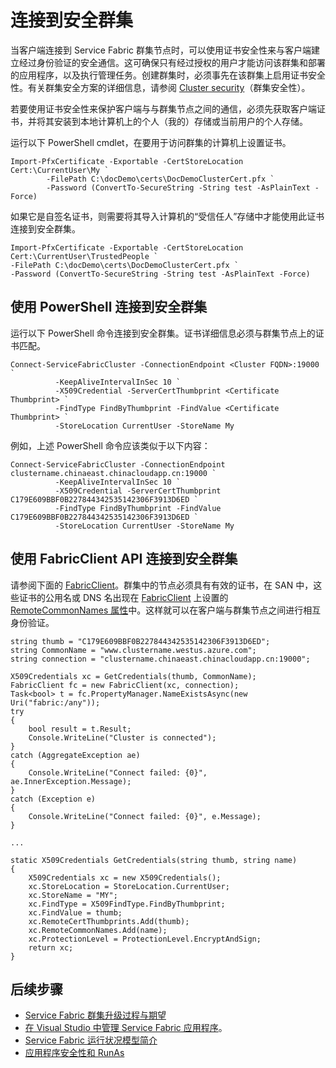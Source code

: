 <properties
   pageTitle="对访问群集的客户端进行身份验证 | Azure"
   description="介绍如何使用证书对访问 Service Fabric 群集的客户端进行身份验证，以及如何保护客户端与群集之间的通信。"
   services="service-fabric"
   documentationCenter=".net"
   authors="rwike77"
   manager="timlt"
   editor=""/>

<tags
   ms.service="service-fabric"
   ms.date="06/01/2016"
   wacn.date="07/04/2016"/>

# 连接到安全群集
当客户端连接到 Service Fabric 群集节点时，可以使用证书安全性来与客户端建立经过身份验证的安全通信。这可确保只有经过授权的用户才能访问该群集和部署的应用程序，以及执行管理任务。创建群集时，必须事先在该群集上启用证书安全性。有关群集安全方案的详细信息，请参阅 [Cluster security](/documentation/articles/service-fabric-cluster-security/)（群集安全性）。

若要使用证书安全性来保护客户端与与群集节点之间的通信，必须先获取客户端证书，并将其安装到本地计算机上的个人（我的）存储或当前用户的个人存储。

运行以下 PowerShell cmdlet，在要用于访问群集的计算机上设置证书。


	Import-PfxCertificate -Exportable -CertStoreLocation Cert:\CurrentUser\My `
	        -FilePath C:\docDemo\certs\DocDemoClusterCert.pfx `
	        -Password (ConvertTo-SecureString -String test -AsPlainText -Force)


如果它是自签名证书，则需要将其导入计算机的“受信任人”存储中才能使用此证书连接到安全群集。


	Import-PfxCertificate -Exportable -CertStoreLocation Cert:\CurrentUser\TrustedPeople `
	-FilePath C:\docDemo\certs\DocDemoClusterCert.pfx `
	-Password (ConvertTo-SecureString -String test -AsPlainText -Force)


<a id="connectsecurecluster"></a>
## 使用 PowerShell 连接到安全群集

运行以下 PowerShell 命令连接到安全群集。证书详细信息必须与群集节点上的证书匹配。


	Connect-ServiceFabricCluster -ConnectionEndpoint <Cluster FQDN>:19000 `
	          -KeepAliveIntervalInSec 10 `
	          -X509Credential -ServerCertThumbprint <Certificate Thumbprint> `
	          -FindType FindByThumbprint -FindValue <Certificate Thumbprint> `
	          -StoreLocation CurrentUser -StoreName My


例如，上述 PowerShell 命令应该类似于以下内容：


	Connect-ServiceFabricCluster -ConnectionEndpoint clustername.chinaeast.chinacloudapp.cn:19000 `
	          -KeepAliveIntervalInSec 10 `
	          -X509Credential -ServerCertThumbprint C179E609BBF0B227844342535142306F3913D6ED `
	          -FindType FindByThumbprint -FindValue C179E609BBF0B227844342535142306F3913D6ED `
	          -StoreLocation CurrentUser -StoreName My


## 使用 FabricClient API 连接到安全群集
请参阅下面的 [FabricClient](https://msdn.microsoft.com/zh-cn/library/system.fabric.fabricclient.aspx)。群集中的节点必须具有有效的证书，在 SAN 中，这些证书的公用名或 DNS 名出现在 [FabricClient](https://msdn.microsoft.com/zh-cn/library/system.fabric.fabricclient.aspx) 上设置的 [RemoteCommonNames 属性](https://msdn.microsoft.com/zh-cn/library/azure/system.fabric.x509credentials.remotecommonnames.aspx)中。这样就可以在客户端与群集节点之间进行相互身份验证。


	string thumb = "C179E609BBF0B227844342535142306F3913D6ED";
	string CommonName = "www.clustername.westus.azure.com";
	string connection = "clustername.chinaeast.chinacloudapp.cn:19000";
	
	X509Credentials xc = GetCredentials(thumb, CommonName);
	FabricClient fc = new FabricClient(xc, connection);
	Task<bool> t = fc.PropertyManager.NameExistsAsync(new Uri("fabric:/any"));
	try
	{
	    bool result = t.Result;
	    Console.WriteLine("Cluster is connected");
	}
	catch (AggregateException ae)
	{
	    Console.WriteLine("Connect failed: {0}", ae.InnerException.Message);
	}
	catch (Exception e)
	{
	    Console.WriteLine("Connect failed: {0}", e.Message);
	}
	
	...
	
	static X509Credentials GetCredentials(string thumb, string name)
	{
	    X509Credentials xc = new X509Credentials();
	    xc.StoreLocation = StoreLocation.CurrentUser;
	    xc.StoreName = "MY";
	    xc.FindType = X509FindType.FindByThumbprint;
	    xc.FindValue = thumb;
	    xc.RemoteCertThumbprints.Add(thumb);
	    xc.RemoteCommonNames.Add(name);
	    xc.ProtectionLevel = ProtectionLevel.EncryptAndSign;
	    return xc;
	}



## 后续步骤

- [Service Fabric 群集升级过程与期望](/documentation/articles/service-fabric-cluster-upgrade/)
- [在 Visual Studio 中管理 Service Fabric 应用程序](/documentation/articles/service-fabric-manage-application-in-visual-studio/)。
- [Service Fabric 运行状况模型简介](/documentation/articles/service-fabric-health-introduction/)
- [应用程序安全性和 RunAs](/documentation/articles/service-fabric-application-runas-security/)

<!---HONumber=Mooncake_0627_2016-->